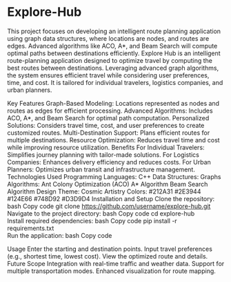 # Explore-Hub
This project focuses on developing an intelligent route planning application using graph data structures, where locations are nodes, and routes are edges. Advanced algorithms like ACO, A*, and Beam Search will compute optimal paths between destinations efficiently.
Explore Hub is an intelligent route-planning application designed to optimize travel by computing the best routes between destinations. Leveraging advanced graph algorithms, the system ensures efficient travel while considering user preferences, time, and cost. It is tailored for individual travelers, logistics companies, and urban planners.

Key Features
Graph-Based Modeling: Locations represented as nodes and routes as edges for efficient processing.
Advanced Algorithms: Includes ACO, A*, and Beam Search for optimal path computation.
Personalized Solutions: Considers travel time, cost, and user preferences to create customized routes.
Multi-Destination Support: Plans efficient routes for multiple destinations.
Resource Optimization: Reduces travel time and cost while improving resource utilization.
Benefits
For Individual Travelers: Simplifies journey planning with tailor-made solutions.
For Logistics Companies: Enhances delivery efficiency and reduces costs.
For Urban Planners: Optimizes urban transit and infrastructure management.
Technologies Used
Programming Languages: C++
Data Structures: Graphs
Algorithms:
Ant Colony Optimization (ACO)
A* Algorithm
Beam Search Algorithm
Design Theme: Cosmic Artistry
Colors:
#212A31
#2E3944
#124E66
#748D92
#D3D9D4
Installation and Setup
Clone the repository:
bash
Copy code
git clone https://github.com/username/explore-hub.git  
Navigate to the project directory:
bash
Copy code
cd explore-hub  
Install required dependencies:
bash
Copy code
pip install -r requirements.txt  
Run the application:
bash
Copy code
 
Usage
Enter the starting and destination points.
Input travel preferences (e.g., shortest time, lowest cost).
View the optimized route and details.
Future Scope
Integration with real-time traffic and weather data.
Support for multiple transportation modes.
Enhanced visualization for route mapping.
